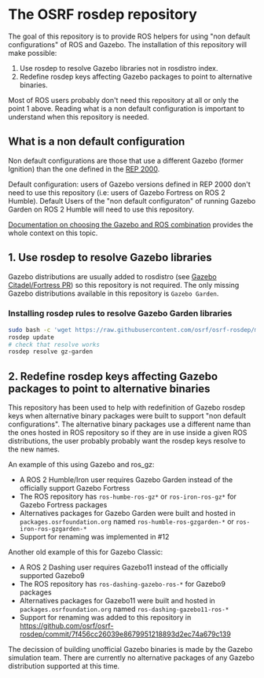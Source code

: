 # The OSRF rosdep repository

The goal of this repository is to provide ROS helpers for using "non default configurations" of ROS and Gazebo. The installation of this repository will make possible:

 1. Use rosdep to resolve Gazebo libraries not in rosdistro index.
 1. Redefine rosdep keys affecting Gazebo packages to point to alternative binaries.

Most of ROS users probably don't need this repository at all or only the point 1 above. Reading what is a non default configuration is important to understand when this repository is needed.

## What is a non default configuration

Non default configurations are those that use a different Gazebo (former Ignition) than the one defined in the [REP 2000](https://www.ros.org/reps/rep-2000.html).

Default configuration: users of Gazebo versions defined in REP 2000 don't need to use this repository (i.e: users of Gazebo Fortress on ROS 2 Humble). 
Default Users of the "non default configuraton" of running Gazebo Garden on ROS 2 Humble will need to use this repository.

[Documentation on choosing the Gazebo and ROS combination](https://gazebosim.org/docs/latest/ros_installation) provides the whole context on this topic.

## 1. Use rosdep to resolve Gazebo libraries

Gazebo distributions are usually added to rosdistro (see [Gazebo Citadel/Fortress PR](https://github.com/ros/rosdistro/pull/34177)) so this repository is not required. The only missing Gazebo distributions available in this repository is `Gazebo Garden`.

### Installing rosdep rules to resolve Gazebo Garden libraries

```bash
sudo bash -c 'wget https://raw.githubusercontent.com/osrf/osrf-rosdep/master/gz/00-gazebo.list -O /etc/ros/rosdep/sources.list.d/00-gazebo.list'
rosdep update
# check that resolve works
rosdep resolve gz-garden
```

## 2. Redefine rosdep keys affecting Gazebo packages to point to alternative binaries

This repository has been used to help with redefinition of Gazebo rosdep keys when alternative binary packages were built to support "non default configurations". The alternative binary packages use a different name than the ones hosted in ROS repository so if they are in use inside a given ROS distributions, the user probably probably want the rosdep keys resolve to the new names.

An example of this using Gazebo and ros_gz:
 * A ROS 2 Humble/Iron user requires Gazebo Garden instead of the officially support Gazebo Fortress
 * The ROS repository has `ros-humbe-ros-gz*` or `ros-iron-ros-gz*` for Gazebo Fortress packages
 * Alternatives packages for Gazebo Garden were built and hosted in `packages.osrfoundation.org` named `ros-humble-ros-gzgarden-*` or `ros-iron-ros-gzgarden-*`
 * Support for renaming was implemented in #12

Another old example of this for Gazebo Classic:
 * A ROS 2 Dashing user requires Gazebo11 instead of the officially supported Gazebo9
 * The ROS repository has `ros-dashing-gazebo-ros-*` for Gazebo9 packages
 * Alternatives packages for Gazebo11 were built and hosted in `packages.osrfoundation.org` named `ros-dashing-gazebo11-ros-*`
 * Support for renaming was added to this repository in https://github.com/osrf/osrf-rosdep/commit/7f456cc26039e8679951218893d2ec74a679c139

The decission of building unofficial Gazebo binaries is made by the Gazebo simulation team. There are currently no alternative packages of any Gazebo distribution supported at this time.
